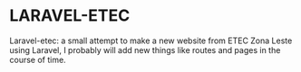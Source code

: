 # LARAVEL-ETEC
Laravel-etec: a small attempt to make a new website from ETEC Zona Leste using Laravel, I probably will add new things like routes and pages in the course of time.
